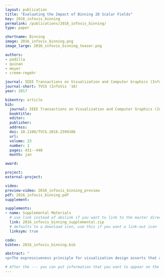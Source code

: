 ```yaml
---
layout: publication
title: "Evaluating the Impact of Binning 2D Scalar Fields"
key: 2016_infovis_binning
permalink: /publications/2016_infovis_binning/
type: paper

shortname: Binning
image: 2016_infovis_binning.png
image_large: 2016_infovis_binning_teaser.png

authors:
- padilla
- quinan
- meyer
- creem-regehr

journal: IEEE Transactions on Visualization and Computer Graphics (InfoVis ’16), vol. 23, no. 1, pp. 431-440
journal-short: TVCG (InfoVis '16)
year: 2017

bibentry: article
bib:
  journal: IEEE Transactions on Visualization and Computer Graphics (InfoVis ’16)
  booktitle: 
  editor: 
  publisher: 
  address: 
  doi: 10.1109/TVCG.2016.2599106
  url: 
  volume: 23
  number: 1
  pages: 431--440
  month: jan

award:

project:
external-project:

video: 
preview-video: 2016_infovis_binning_preview
pdf: 2016_infovis_binning.pdf
supplement:

supplements:
- name: Supplemental Materials
  # use link instead of abslink if you want to link to the master directory
  link: 2016_infovis_binning_supplemental.zip
  # defaults to a download icon, use this if you want a link-out icon
  linksym: true

code:
bibtex: 2016_infovis_binning.bib

abstract: "
<p>The expressiveness principle for visualization design asserts that a visualization should encode all of the available data, and only the available data, implying that continuous data types should be visualized with a continuous encoding channel. And yet, in many domains binning continuous data is not only pervasive, but it is accepted as standard practice. Prior work provides no clear guidance for when encoding continuous data continuously is preferable to employing binning techniques or how this choice affects data interpretation and decision making. In this paper, we present a study aimed at better understanding the conditions in which the expressiveness principle can or should be violated for visualizing continuous data. We provided participants with visualizations employing either continuous or binned greyscale encodings of geospatial elevation data and compared participants’ ability to complete a wide variety of tasks. For various tasks, the results indicate significant differences in decision making, confidence in responses, and task completion time between continuous and binned encodings of the data. In general, participants with continuous encodings were faster to complete many of the tasks, but never outperformed those with binned encodings, while performance accuracy with binned encodings was superior to continuous encodings in some tasks. These findings suggest that strict adherence to the expressiveness principle is not always advisable. We discuss both the implications and limitations of our results and outline various avenues for potential work needed to further improve guidelines for using continuous versus binned encodings for continuous data types.</p>"

# After the --- you can put information that you want to appear on the website using markdown formatting or HTML. A good example are acknowledgements, extra references, an erratum, etc.
---
```

